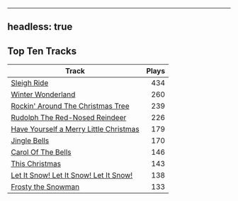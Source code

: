 
---
headless: true
---

## Top Ten Tracks

| Track | Plays |
| --- |  ---: |
|[Sleigh Ride](/songs/sleigh-ride)| 434|
|[Winter Wonderland](/songs/winter-wonderland)| 260|
|[Rockin' Around The Christmas Tree](/songs/rockin-around-the-christmas-tree)| 239|
|[Rudolph The Red-Nosed Reindeer](/songs/rudolph-the-red-nosed-reindeer)| 226|
|[Have Yourself a Merry Little Christmas](/songs/have-yourself-a-merry-little-christmas)| 179|
|[Jingle Bells](/songs/jingle-bells)| 170|
|[Carol Of The Bells](/songs/carol-of-the-bells)| 146|
|[This Christmas](/songs/this-christmas)| 143|
|[Let It Snow! Let It Snow! Let It Snow!](/songs/let-it-snow-let-it-snow-let-it-snow)| 138|
|[Frosty the Snowman](/songs/frosty-the-snowman)| 133|
